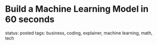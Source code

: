 # Build a Machine Learning Model in 60 seconds

status: posted
tags: business, coding, explainer, machine learning, math, tech